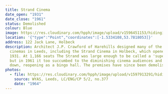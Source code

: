 ```yaml
---
title: Strand Cinema
date_open: "1931"
date_close: "1961"
status: Demolished
colour: Blue
image: https://res.cloudinary.com/hpph/image/upload/v1596451153/hidinginplainsight/strand.svg
location: '{"type":"Point","coordinates":[-1.5334108,53.7818053]}'
address: 122 Jack Lane, Holbeck
description: Architect J.P. Crawford of Harehills designed many of the historic
  cinemas in Leeds, including the Strand Cinema in Holbeck, which opened in
  1931. At 1,166 seats The Strand was large enough to be called a 'super cinema'
  but in 1961 it too succumbed to the diminishing cinema audiences and closed
  down, reopening as a bingo hall. The premises have since been demolished.
photos:
  - file: https://res.cloudinary.com/hpph/image/upload/v1597913291/hidinginplainsight/Strand_2003321_62603396.jpg
    source: WYAS, Leeds, LC/ENG/CP 5/2, no.377
    date: "1964"
---
```

